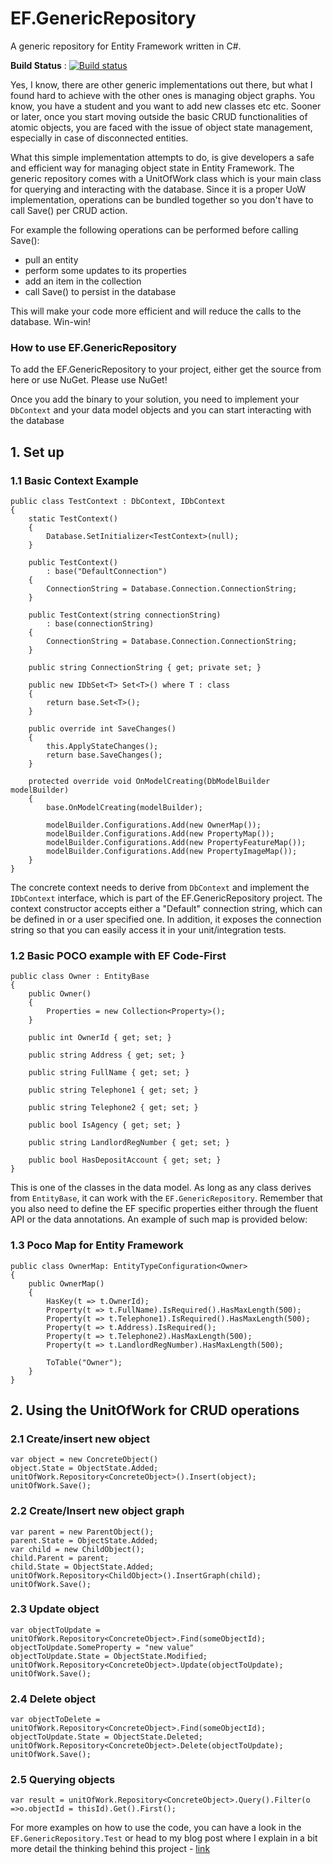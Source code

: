 EF.GenericRepository
====================

A generic repository for Entity Framework written in C#.

**Build Status** : [![Build status](https://ci.appveyor.com/api/projects/status/3msbtitrfha8jskn)](https://ci.appveyor.com/project/cmatskas/ef-genericrepository)

Yes, I know, there are other generic implementations out there, but what I found hard to achieve with the other ones is managing object graphs. You know, you have a student and you want to add new classes etc etc. Sooner or later, once you start moving outside the basic CRUD functionalities of atomic objects, you are faced with the issue of object state management, especially in case of disconnected entities.

What this simple implementation attempts to do, is give developers a safe and efficient way for managing object state in Entity Framework. The generic repository comes with a UnitOfWork class which is your main class for querying and interacting with the database. Since it is a proper UoW implementation, operations can be bundled together so you don't have to call Save() per CRUD action. 

For example the following operations can be performed before calling Save(): 
 - pull an entity
 - perform some updates to its properties 
 - add an item in the collection
 - call Save() to persist in the database

This will make your code more efficient and will reduce the calls to the database. Win-win!
 

### How to use EF.GenericRepository ###

To add the EF.GenericRepository to your project, either get the source from here or use NuGet. Please use NuGet!

Once you add the binary to your solution, you need to implement your ```DbContext``` and your data model objects and you can start interacting with the database
## 1. Set up ##
### 1.1 Basic Context Example ###
    public class TestContext : DbContext, IDbContext
    {
        static TestContext()
        {
            Database.SetInitializer<TestContext>(null);
        }

        public TestContext()
            : base("DefaultConnection")
        {
            ConnectionString = Database.Connection.ConnectionString;
        }

        public TestContext(string connectionString)
            : base(connectionString)
        {
            ConnectionString = Database.Connection.ConnectionString;
        }

        public string ConnectionString { get; private set; }

        public new IDbSet<T> Set<T>() where T : class
        {
            return base.Set<T>();
        }

        public override int SaveChanges()
        {
            this.ApplyStateChanges();
            return base.SaveChanges();
        }

        protected override void OnModelCreating(DbModelBuilder modelBuilder)
        {
            base.OnModelCreating(modelBuilder);

            modelBuilder.Configurations.Add(new OwnerMap());
            modelBuilder.Configurations.Add(new PropertyMap());
            modelBuilder.Configurations.Add(new PropertyFeatureMap());
            modelBuilder.Configurations.Add(new PropertyImageMap());
        }
    }

The concrete context needs to derive from ```DbContext``` and implement the ```IDbContext``` interface, which is part of the EF.GenericRepository project. The context constructor accepts either a "Default" connection string, which can be defined in or a user specified one. In addition, it exposes the connection string so that you can easily access it in your unit/integration tests.

### 1.2 Basic POCO example with EF Code-First ###

    public class Owner : EntityBase
    {
        public Owner()
        {
            Properties = new Collection<Property>();
        }

        public int OwnerId { get; set; }

        public string Address { get; set; }

        public string FullName { get; set; }

        public string Telephone1 { get; set; }

        public string Telephone2 { get; set; }

        public bool IsAgency { get; set; }

        public string LandlordRegNumber { get; set; }

        public bool HasDepositAccount { get; set; }
    }

This is one of the classes in the data model. As long as any class derives from ```EntityBase```, it can work with the ```EF.GenericRepository```. Remember that you also need to define the EF specific properties either through the fluent API or the data annotations. An example of such map is provided below:

### 1.3 Poco Map for Entity Framework ###

    public class OwnerMap: EntityTypeConfiguration<Owner>
    {
        public OwnerMap()
        {
            HasKey(t => t.OwnerId);
            Property(t => t.FullName).IsRequired().HasMaxLength(500);
            Property(t => t.Telephone1).IsRequired().HasMaxLength(500);
            Property(t => t.Address).IsRequired();
            Property(t => t.Telephone2).HasMaxLength(500);
            Property(t => t.LandlordRegNumber).HasMaxLength(500);

            ToTable("Owner");
        }
    }

## 2. Using the UnitOfWork for CRUD operations ##
### 2.1 Create/insert new object ###
    var object = new ConcreteObject()
    object.State = ObjectState.Added;
    unitOfWork.Repository<ConcreteObject>().Insert(object);
    unitOfWork.Save();

### 2.2 Create/Insert new object graph
    var parent = new ParentObject();
    parent.State = ObjectState.Added;
    var child = new ChildObject();
    child.Parent = parent;
    child.State = ObjectState.Added;
    unitOfWork.Repository<ChildObject>().InsertGraph(child);
    unitOfWork.Save();
    
### 2.3 Update object ###
    var objectToUpdate = unitOfWork.Repository<ConcreteObject>.Find(someObjectId);
    objectToUpdate.SomeProperty = "new value"
    objectToUpdate.State = ObjectState.Modified;
    unitOfWork.Repository<ConcreteObject>.Update(objectToUpdate);
    unitOfWork.Save();
    
### 2.4 Delete object ###
    var objectToDelete = unitOfWork.Repository<ConcreteObject>.Find(someObjectId);
    objectToUpdate.State = ObjectState.Deleted;
    unitOfWork.Repository<ConcreteObject>.Delete(objectToUpdate);
    unitOfWork.Save();
    
### 2.5 Querying objects ###
    var result = unitOfWork.Repository<ConcreteObject>.Query().Filter(o =>o.objectId = thisId).Get().First();
    
    

For more examples on how to use the code, you can have a look in the ```EF.GenericRepository.Test``` or head to my blog post where I explain in a bit more detail the thinking behind this project - [link](https://cmatskas.com/my-first-nuget-package-is-live/)










